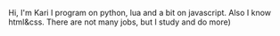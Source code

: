 Hi, I'm Kari
I program on python, lua and a bit on javascript.
Also I know html&css.
There are not many jobs, but I study and do more)
